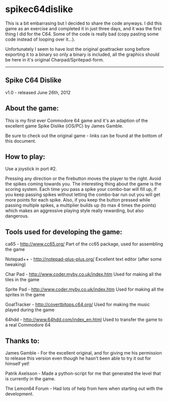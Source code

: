 # spikec64dislike

This is a bit embarrasing but I decided to share the code anyways. I did this game as an exercise and completed it in just three days, and it was the first thing I did for the C64. Some of the code is really bad (copy pasting some code instead of looping over it...).

Unfortunately I seem to have lost the original goattracker song before exporting it to a binary so only a binary is included, all the graphics should be here in it's original Charpad/Spritepad-form.

---

Spike C64 Dislike
-----------------
v1.0 - released June 26th, 2012


About the game:
---------------
This is my first ever Commodore 64 game and it's an adaption of the excellent game Spike Dislike (iOS/PC) by James Gamble.

Be sure to check out the original game - links can be found at the bottom of this document.


How to play:
------------
Use a joystick in port #2.

Pressing any direction or the firebutton moves the player to the right. Avoid the spikes coming towards you. The interesting thing about the game is the scoring system. Each time you pass a spike your combo-bar will fill up, if you keep passing spikes without letting the combo-bar run out you will get more points for each spike. Also, if you keep the button pressed while passing multiple spikes, a multiplier builds up (to max 4 times the points) which makes an aggressive playing style really rewarding, but also dangerous.


Tools used for developing the game:
-----------------------------------
ca65 - http://www.cc65.org/
Part of the cc65 package, used for assembling the game

Notepad++ - http://notepad-plus-plus.org/
Excellent text editor (after some tweaking)

Char Pad - http://www.coder.myby.co.uk/index.htm
Used for making all the tiles in the game

Sprite Pad - http://www.coder.myby.co.uk/index.htm
Used for making all the sprites in the game

GoatTracker - http://covertbitops.c64.org/
Used for making the music played during the game

64hdd - http://www.64hdd.com/index_en.html
Used to transfer the game to a real Commodore 64



Thanks to:
----------
James Gamble - For the excellent original, and for giving me his permission to release this version even though he hasn't been able to try it out for himself yet!

Patrik Axelsson - Made a python-script for me that generated the level that is currently in the game.

The Lemon64 Forum - Had lots of help from here when starting out with the development.
